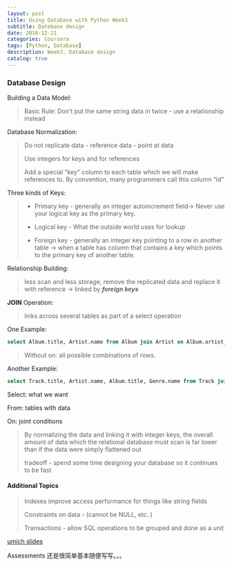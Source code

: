 ```yaml
---
layout: post
title: Using Database with Python Week3
subtitle: Datebase design
date: 2016-12-21
categories: Coursera
tags: [Python, Database]
description: Week3, Database design
catalog: true
---
```


### Database Design

Building a Data Model:

> Basic Rule: Don’t put the same string data in twice - use a relationship instead

Database Normalization:

> Do not replicate data - reference data - point at data
>
> Use integers for keys and for references
>
> Add a special “key” column to each table which we will make references to. By convention, many programmers call this column “id”

Three kinds of Keys:

> * Primary key - generally an integer autoincrement field-> Never use your logical key as the primary key.
>
>
> * Logical key - What the outside world uses for lookup
> * Foreign key - generally an integer key pointing to a row in another table -> when a table has column that contains a key which points to the primary key of another table.

Relationship Building:

> less scan and less storage, remove the replicated data and replace it with reference  -> linked by ***foreign keys***

**JOIN** Operation:

> links across several tables as part of a select operation

One Example:

```sql
select Album.title, Artist.name from Album join Artist on Album.artist_id = Artist.id
```

> Without on:  all possible combinations of rows.

Another Example:

```sql
select Track.title, Artist.name, Album.title, Genre.name from Track join Genre join Album join Artist on Track.genre_id = Genre.id and Track.album_id = Album.id and Album.artist_id = Artist.id
```

Select: what we want

From: tables with data

On: joint conditions

> By normalizing the data and linking it with integer keys, the overall amount of data which the relational database must scan is far lower than if the data were simply flattened out
>
> tradeoff - spend some time designing your database so it continues to be fast

#### Additional Topics

> Indexes improve access performance for things like string fields
>
> Constraints on data - (cannot be NULL, etc..)
>
> Transactions - allow SQL operations to be grouped and done as a unit

[umich slides](https://www.dr-chuck.net/pythonlearn/slides/EN_us/Py4Inf-14-Databases.pdf)

Assessments 还是很简单基本随便写写。。。